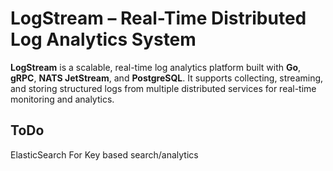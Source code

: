 # LogStream – Real-Time Distributed Log Analytics System

**LogStream** is a scalable, real-time log analytics platform built with **Go**, **gRPC**, **NATS JetStream**, and **PostgreSQL**. It supports collecting, streaming, and storing structured logs from multiple distributed services for real-time monitoring and analytics.


## ToDo
ElasticSearch For Key based search/analytics 


